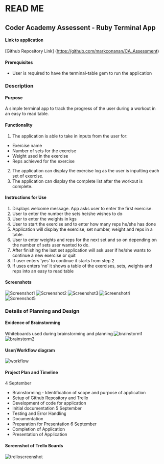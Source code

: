 # READ ME 
######
## Coder Academy Assessent - Ruby Terminal App

#### Link to application
[Github Repository Link] (https://github.com/markconanan/CA_Assessment)

#### Prerequisites
* User is required to have the terminal-table gem to run the application

### **Description**
#### **Purpose**
A simple terminal app to track the progress of the user during a workout in an easy to read table.
#### **Functionality**
1. The application is able to take in inputs from the user for:
* Exercise name
* Number of sets for the exercise
* Weight used in the exercise
* Reps achieved for the exercise
2. The application can display the exercise log as the user is inputting each set of exercise.
3. The application can display the complete list after the workout is complete.
#### **Instructions for Use**
1. Displays welcome message. App asks user to enter the first exercise.
2. User to enter the number the sets he/she wishes to do 
3. User to enter the weights in kgs
4. User to start the exercise and to enter how many reps he/she has done
5. Application will display the exercise, set number, weight and reps in a table. 
6. User to enter weights and reps for the next set and so on depending on the number of sets user wanted to do.
7. After finishing the last set application will ask user if he/she wants to continue a new exercise or quit
8. If user enters ‘yes’ to continue it starts from step 2
9. If uses enters ‘no’ it shows a table of the exercises, sets, weights and reps into an easy to read table


#### **Screenshots**

![Screenshot1 ](/images/Screenshot1.png)
![Screenshot2 ](/images/Screenshot2.png)
![Screenshot3 ](/images/screenshot3.png)
![Screenshot4 ](/images/screenshot4.png)
![Screenshot5 ](/images/screenshot5.png)

### **Details of Planning and Design**

#### **Evidence of Brainstorming**
Whiteboards used during brainstorming and planning
![brainstorm1 ](/images/brainstorm1.png)
![brainstorm2](/images/brainstorm2.png)

#### **User/Workflow diagram**
![workflow](/images/flowchart.png)

#### **Project Plan and Timeline**
4 September
* Brainstorming - Identification of scope and purpose of application
* Setup of Github Repository and Trello
* Development of code for application 
* Initial documentation
5 September
* Testing and Error Handling
* Documentation
* Preparation for Presentation
6 September
* Completion of Application
* Presentation of Application 

#### **Screenshot of Trello Boards**
![trelloscreenshot](/images/trelloscreenshot.png)



